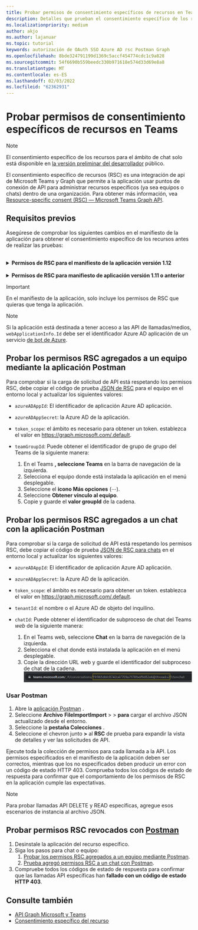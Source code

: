 ```yaml
---
title: Probar permisos de consentimiento específicos de recursos en Teams
description: Detalles que prueban el consentimiento específico de los recursos Teams usar Postman con ejemplos de código
ms.localizationpriority: medium
author: akjo
ms.author: lajanuar
ms.topic: tutorial
keywords: autorización de OAuth SSO Azure AD rsc Postman Graph
ms.openlocfilehash: 8bde324791199d1369c5accf454774cdc1c9a828
ms.sourcegitcommit: 54f6690b559beedc330b971618e574d33d69e8a8
ms.translationtype: MT
ms.contentlocale: es-ES
ms.lasthandoff: 02/03/2022
ms.locfileid: "62362931"
---
```

# <a name="test-resource-specific-consent-permissions-in-teams"></a>Probar permisos de consentimiento específicos de recursos en Teams

> [!NOTE]
> El consentimiento específico de los recursos para el ámbito de chat solo está disponible en [la versión preliminar del desarrollador](../../resources/dev-preview/developer-preview-intro.md) público.

El consentimiento específico de recursos (RSC) es una integración de api de Microsoft Teams y Graph que permite a la aplicación usar puntos de conexión de API para administrar recursos específicos (ya sea equipos o chats) dentro de una organización. Para obtener más información, vea [Resource-specific consent (RSC) — Microsoft Teams Graph API](resource-specific-consent.md).

## <a name="prerequisites"></a>Requisitos previos

Asegúrese de comprobar los siguientes cambios en el manifiesto de la aplicación para obtener el consentimiento específico de los recursos antes de realizar las pruebas:

<br>

<details>

<summary><b>Permisos de RSC para el manifiesto de la aplicación versión 1.12</b></summary>

Agregue una [clave webApplicationInfo](../../resources/schema/manifest-schema.md#webapplicationinfo) al manifiesto de la aplicación con los siguientes valores:

|Nombre| Tipo | Descripción|
|---|---|---|
|`id` |Cadena |Tu Azure AD de aplicación. Para obtener más información, [consulta Registrar la aplicación en el portal de Azure AD web](resource-specific-consent.md#register-your-app-with-microsoft-identity-platform-using-the-azure-ad-portal).|
|`resource`|Cadena| Este campo no tiene ninguna operación en RSC, pero debe agregarse y tener un valor para evitar una respuesta de error; cualquier cadena lo hará.|

Especifica los permisos necesarios para la aplicación.

|Nombre| Tipo | Descripción|
|---|---|---|
|`authorization`|Object|Lista de permisos que la aplicación necesita para funcionar. Para obtener más información, consulte [autorización](../../resources/schema/manifest-schema.md#authorization).|

Ejemplo de RSC en un equipo

```json
"webApplicationInfo": {
    "id": "XXxxXXXXX-XxXX-xXXX-XXxx-XXXXXXXxxxXX",
    "resource": "https://RscBasedStoreApp"
    },
"authorization": {
    "permissions": {
        "resourceSpecific": [
            {
                "name": "TeamSettings.Read.Group",
                "type": "Application"
            },
            {
                "name": "TeamSettings.ReadWrite.Group",
                "type": "Application"
            },
            {
                "name": "ChannelSettings.Read.Group",
                "type": "Application"
            },
            {
                "name": "ChannelSettings.ReadWrite.Group",
                "type": "Application"
            },
            {
                "name": "Channel.Create.Group",
                "type": "Application"
            },
            {
                "name": "Channel.Delete.Group",
                "type": "Application"
            },
            {
                "name": "ChannelMessage.Read.Group",
                "type": "Application"
            },
            {
                "name": "TeamsAppInstallation.Read.Group",
                "type": "Application"
            },
            {
                "name": "TeamsTab.Read.Group",
                "type": "Application"
            },
            {
                "name": "TeamsTab.Create.Group",
                "type": "Application"
            },
            {
                "name": "TeamsTab.ReadWrite.Group",
                "type": "Application"
            },
            {
                "name": "TeamsTab.Delete.Group",
                "type": "Application"
            },
            {
                "name": "TeamMember.Read.Group",
                "type": "Application"
            },
            {
                "name": "TeamsActivity.Send.Group",
                "type": "Application"
            }
        ]    
    }
}
```

Ejemplo de RSC en un chat

```json
"webApplicationInfo": {
    "id": "XXxxXXXXX-XxXX-xXXX-XXxx-XXXXXXXxxxXX",
    "resource": "https://RscBasedStoreApp"
    },
"authorization": {
    "permissions": {
        "resourceSpecific": [
            {
                "name": "ChatSettings.Read.Chat",
                "type": "Application"
            },
            {
                "name": "ChatSettings.ReadWrite.Chat",
                "type": "Application"
            },
            {
                "name": "ChatMessage.Read.Chat",
                "type": "Application"
            },
            {
                "name": "ChatMember.Read.Chat",
                "type": "Application"
            },
            {
                "name": "Chat.Manage.Chat",
                "type": "Application"
            },
            {
                "name": "TeamsTab.Read.Chat",
                "type": "Application"
            },
            {
                "name": "TeamsTab.Create.Chat",
                "type": "Application"
            },
            {
                "name": "TeamsTab.Delete.Chat",
                "type": "Application"
            },
            {
                "name": "TeamsTab.ReadWrite.Chat",
                "type": "Application"
            },
            {
                "name": "TeamsAppInstallation.Read.Chat",
                "type": "Application"
            },
            {
                "name": "OnlineMeeting.ReadBasic.Chat",
                "type": "Application"
            },
            {
                "name": "Calls.AccessMedia.Chat",
                "type": "Application"
            },
            {
                "name": "Calls.JoinGroupCalls.Chat",
                "type": "Application"
            },
            {
                "name": "TeamsActivity.Send.Chat",
                "type": "Application"
            }
        ]    
    }
}
```
    
> [!NOTE]
> Si la aplicación está pensada para admitir la instalación en ámbitos de equipo y chat, los permisos de equipo y chat se pueden especificar en el mismo manifiesto en `authorization`.

</details>

<br>

<details>

<summary><b>Permisos de RSC para manifiesto de aplicación versión 1.11 o anterior</b></summary>

Agregue una [clave webApplicationInfo](../../resources/schema/manifest-schema.md#webapplicationinfo) al manifiesto de la aplicación con los siguientes valores:

|Nombre| Tipo | Descripción|
|---|---|---|
|`id` |Cadena |Tu Azure AD de aplicación. Para obtener más información, [consulta Registrar la aplicación en el portal de Azure AD web](resource-specific-consent.md#register-your-app-with-microsoft-identity-platform-using-the-azure-ad-portal).|
|`resource`|Cadena| Este campo no tiene ninguna operación en RSC, pero debe agregarse y tener un valor para evitar una respuesta de error; cualquier cadena lo hará.|
|`applicationPermissions`|Matriz de cadenas|Permisos RSC para la aplicación. Para obtener más información, vea [permisos específicos de recursos](resource-specific-consent.md#resource-specific-permissions).|

Ejemplo de RSC en un equipo

```json
"webApplicationInfo": {
    "id": "XXxxXXXXX-XxXX-xXXX-XXxx-XXXXXXXxxxXX",
    "resource": "https://RscBasedStoreApp",
    "applicationPermissions": [
        "TeamSettings.Read.Group",
        "TeamSettings.ReadWrite.Group",
        "ChannelSettings.Read.Group",
        "ChannelSettings.ReadWrite.Group",
        "Channel.Create.Group",
        "Channel.Delete.Group",
        "ChannelMessage.Read.Group",
        "TeamsAppInstallation.Read.Group",
        "TeamsTab.Read.Group",
        "TeamsTab.Create.Group",
        "TeamsTab.ReadWrite.Group",
        "TeamsTab.Delete.Group",
        "TeamMember.Read.Group",
        "TeamsActivity.Send.Group"
    ]
  }
```

Ejemplo de RSC en un chat

```json
"webApplicationInfo": {
    "id": "XXxxXXXXX-XxXX-xXXX-XXxx-XXXXXXXxxxXX",
    "resource": "https://RscBasedStoreApp",
    "applicationPermissions": [
        "ChatSettings.Read.Chat",
        "ChatSettings.ReadWrite.Chat",
        "ChatMessage.Read.Chat",
        "ChatMember.Read.Chat",
        "Chat.Manage.Chat",
        "TeamsTab.Read.Chat",
        "TeamsTab.Create.Chat",
        "TeamsTab.Delete.Chat",
        "TeamsTab.ReadWrite.Chat",
        "TeamsAppInstallation.Read.Chat",
        "OnlineMeeting.ReadBasic.Chat",
        "Calls.AccessMedia.Chat",
        "Calls.JoinGroupCalls.Chat",
        "TeamsActivity.Send.Chat"
    ]
  }
```

<br>

> [!NOTE]
> Si la aplicación está pensada para admitir la instalación en ámbitos de equipo y chat, los permisos de equipo y chat se pueden especificar en el mismo manifiesto en `applicationPermissions`.
    
</details>

> [!IMPORTANT]
> En el manifiesto de la aplicación, solo incluye los permisos de RSC que quieras que tenga la aplicación.

> [!NOTE]
> Si la aplicación está destinada a tener acceso a las API de llamadas/medios, `webApplicationInfo.Id` debe ser el identificador Azure AD aplicación de un servicio [de bot de Azure](/graph/cloud-communications-get-started#register-a-bot).

## <a name="test-added-rsc-permissions-to-a-team-using-the-postman-app"></a>Probar los permisos RSC agregados a un equipo mediante la aplicación Postman

Para comprobar si la carga de solicitud de API está respetando los permisos RSC, debe copiar el código de prueba [JSON de RSC](test-team-rsc-json-file.md) para el equipo en el entorno local y actualizar los siguientes valores:

* `azureADAppId`: El identificador de aplicación Azure AD aplicación.
* `azureADAppSecret`: la Azure AD de la aplicación.
* `token_scope`: el ámbito es necesario para obtener un token. establezca el valor en https://graph.microsoft.com/.default.
* `teamGroupId`: Puede obtener el identificador de grupo de grupo del Teams de la siguiente manera:

    1. En el Teams **, seleccione Teams** en la barra de navegación de la izquierda.
    2. Selecciona el equipo donde está instalada la aplicación en el menú desplegable.
    3. Seleccione el **icono Más opciones** (&#8943;).
    4. Seleccione **Obtener vínculo al equipo**. 
    5. Copie y guarde el **valor groupId** de la cadena.

## <a name="test-added-rsc-permissions-to-a-chat-using-the-postman-app"></a>Probar los permisos RSC agregados a un chat con la aplicación Postman

Para comprobar si la carga de solicitud de API está respetando los permisos RSC, debe copiar el código de prueba [JSON de RSC para chats](test-chat-rsc-json-file.md) en el entorno local y actualizar los siguientes valores:

* `azureADAppId`: El identificador de aplicación Azure AD aplicación.
* `azureADAppSecret`: la Azure AD de la aplicación.
* `token_scope`: el ámbito es necesario para obtener un token. establezca el valor en https://graph.microsoft.com/.default.
* `tenantId`: el nombre o el Azure AD de objeto del inquilino.
* `chatId`: Puede obtener el identificador de subproceso de chat del Teams *web* de la siguiente manera:

    1. En el Teams web, seleccione **Chat** en la barra de navegación de la izquierda.
    2. Selecciona el chat donde está instalada la aplicación en el menú desplegable.
    3. Copie la dirección URL web y guarde el identificador del subproceso de chat de la cadena.
![Identificador de subproceso de chat desde la dirección URL web.](../../assets/images/chat-thread-id.png)

### <a name="use-postman"></a>Usar Postman

1. Abre la [aplicación Postman](https://www.postman.com) .
2. Seleccione **Archivo** **FileImportImport** >  >  **para** cargar el archivo JSON actualizado desde el entorno.  
3. Seleccione la **pestaña Colecciones** . 
4. Seleccione el chevron junto **>** al **RSC** de prueba para expandir la vista de detalles y ver las solicitudes de API.

Ejecute toda la colección de permisos para cada llamada a la API. Los permisos especificados en el manifiesto de la aplicación deben ser correctos, mientras que los no especificados deben producir un error con un código de estado HTTP 403. Comprueba todos los códigos de estado de respuesta para confirmar que el comportamiento de los permisos de RSC en la aplicación cumple las expectativas.

> [!NOTE]
> Para probar llamadas API DELETE y READ específicas, agregue esos escenarios de instancia al archivo JSON.

## <a name="test-revoked-rsc-permissions-using-postman"></a>Probar permisos RSC revocados con [Postman](https://www.postman.com/)

1. Desinstale la aplicación del recurso específico.
2. Siga los pasos para chat o equipo: 
    1. [Probar los permisos RSC agregados a un equipo mediante Postman](#test-added-rsc-permissions-to-a-team-using-the-postman-app).
    2. [Prueba agregó permisos RSC a un chat con Postman](#test-added-rsc-permissions-to-a-chat-using-the-postman-app).
3. Compruebe todos los códigos de estado de respuesta para confirmar que las llamadas API específicas han **fallado con un código de estado HTTP 403**.

## <a name="see-also"></a>Consulte también

* [API Graph Microsoft y Teams](/graph/api/resources/teams-api-overview?view=graph-rest-1.0&preserve-view=true)
* [Consentimiento específico del recurso](~/graph-api/rsc/resource-specific-consent.md)
